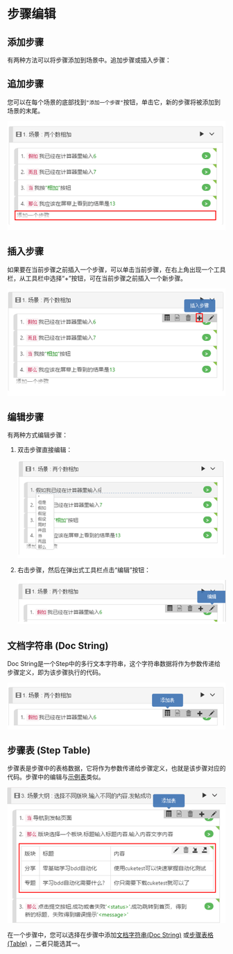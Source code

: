# 步骤编辑

## 添加步骤

有两种方法可以将步骤添加到场景中。追加步骤或插入步骤：

## 追加步骤

您可以在每个场景的底部找到`"添加一个步骤"`按钮，单击它，新的步骤将被添加到场景的末尾。

![](assets/add_step.png)

## 插入步骤

如果要在当前步骤之前插入一个步骤，可以单击当前步骤，在右上角出现一个工具栏，从工具栏中选择“+”按钮，可在当前步骤之前插入一个新步骤。

![](assets/insert_step.png)

## 编辑步骤

有两种方式编辑步骤：

1. 双击步骤直接编辑：

   ![](assets/edit_step_2.png)

2. 右击步骤，然后在弹出式工具栏点击“编辑”按钮：

   ![](assets/edit_step_1.png)

## 文档字符串 (Doc String)

Doc String是一个Step中的多行文本字符串，这个字符串数据将作为参数传递给步骤定义，即为该步骤执行的代码。

![](assets/add_doc_string.png)

## 步骤表 (Step Table)

步骤表是步骤中的表格数据，它将作为参数传递给步骤定义，也就是该步骤对应的代码。步骤中的编辑与[示例表](/features/examples.md)类似。

![](assets/add_table.png)

在一个步骤中，您可以选择在步骤中添加[文档字符串(Doc String)](/cucumber/concepts.md#docstring) 或[步骤表格(Table)](/cucumber/concepts.md#table)
，二者只能选其一。
